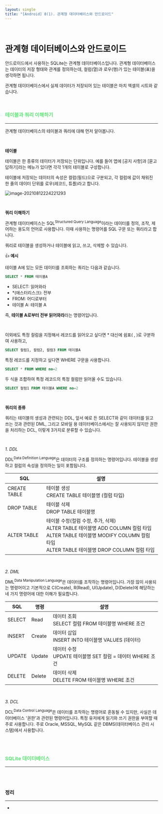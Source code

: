 ```yaml
---
layout: single
title: "[Android] 8(1). 관계형 데이터베이스와 안드로이드"
---
```


<br>

# 관계형 데이터베이스와 안드로이드

안드로이드에서 사용하는 SQLite는 관계형 데이터베이스입니다. 관계형 데이터베이스는 데이터의 저장 형태와 관계를 정의하는데, 컬럼(열)과 로우(행)가 있는 테이블(표)을 생각하면 됩니다. 

관계형 데이터베이스에서 실제 데이터가 저장되어 있는 테이블은 마치 엑셀의 시트와 같습니다. 

<br>

### <span style="color:rgb(93, 231, 116)">테이블과 쿼리 이해하기</span>

---

관계형 데이터베이스의 테이블과 쿼리에 대해 먼저 알아봅니다. 

<br>

**테이블**

테이블은 한 종류의 데이터가 저장되는 단위입니다. 예를 들어 앱에 [공지 사항]과 [묻고 답하기]라는 메뉴가 있다면 각각 1개의 테이블로 구성합니다. 

테이블에 저장되는 데이터의 속성은 컬럼(필드)으로 구분되고, 각 컬럼에 값이 채워진 한 줄의 데이터 단위를 로우(레코드, 튜플)라고 합니다. 

![image-20210812224221293](C:\Users\user\AppData\Roaming\Typora\typora-user-images\image-20210812224221293.png)

<br>

**쿼리 이해하기**

관계형 데이터베이스는 SQL<sup>Structured Query Language</sup>이라는 데이터를 정의, 조작, 제어하는 용도의 언어로 사용합니다. 이때 사용하는 명령어를 SQL 구문 또는 쿼리라고 합니다. 

쿼리로 테이블을 생성하거나 테이블에 읽고, 쓰고, 삭제할 수 있습니다. 

👍 **예시**

테이블 A에 있는 모든 데이터를 조회하는 쿼리는 다음과 같습니다. 

```sql
SELECT * FROM 테이블A 
```

- SELECT: 읽어와라
- *(애스터리스크): 전부
- FROM: 어디로부터
- 테이블 A: 테이블 A

즉, **테이블 A로부터 전부 읽어와라**라는 명령어입니다. 

<br>

이외에도 특정 컬럼을 지정해서 레코드를 읽어오고 싶다면 * 대신에 쉼표( , )로 구분하여 사용하고,

```sql
SELECT 컬럼1, 컬럼2, 컬럼3 FROM 테이블A
```

특정 레코드를 지정하고 싶다면 WHERE 구문을 사용합니다. 

```sql
SELECT * FROM WHERE no=2
```

두 식을 조합하여 특정 레코드의 특정 컬럼만 읽어올 수도 있습니다. 

```sql
SELECT 컬럼1 FROM 테이블A WHERE no=2
```

<br>

**쿼리의 종류**

쿼리는 테이블의 생성과 관련되는 DDL, 앞서 예로 든 SELECT와 같이 데이터를 읽고 쓰는 것과 관련된 DML, 그리고 모바일 용 데이터베이스에서는 잘 사용되지 않지만 권한을 처리하는 DCL, 이렇게 3가지로 분류할 수 있습니다. 

<br>

_1. DDL_

DDL<sup>Data Definition Language</sup>은 데이터의 구조를 정의하는 명령어입니다. 테이블을 생성하고 컬럼의 속성을 정의하는 일이 포함됩니다. 

| SQL          | 설명                                                         |
| ------------ | ------------------------------------------------------------ |
| CREATE TABLE | 테이블 생성<br />CREATE TABLE 테이블명 (컬럼 타입)           |
| DROP TABLE   | 테이블 삭제<br />DROP TABLE 테이블명                         |
| ALTER TABLE  | 테이블 수정(컬럼 수정, 추가, 삭제)<br />ALTER TABLE 테이블명 ADD COLUMN  컬럼 타입<br />ALTER TABLE 테이블명 MODIFY COLUMN 컬럼 타입<br />ALTER TABLE 테이블명 DROP COLUMN 컬럼 타입 |

<br>

_2. DML_

DML<sup>Data Manipulation Language</sup>은 데이터를 조작하는 명령어입니다. 가장 많이 사용되는 명령어이고 기본적으로 C(Create), R(Read), U(Update), D(Delete)에 해당하는 네 가지 명령어에 대한 이해가 필요합니다. 

| SQL    | 명령   | 설명                                                         |
| ------ | ------ | ------------------------------------------------------------ |
| SELECT | Read   | 데이터 조회<br />SELECT 컬럼 FROM 테이블명 WHERE 조건        |
| INSERT | Create | 데이터 삽입<br />INSERT INTO 테이블명 VALUES (데이터)        |
| UPDATE | Update | 데이터 수정<br />UPDATE 테이블명 SET 컬럼 = 데이터 WHERE 조건 |
| DELETE | Delete | 데이터 삭제<br />DELETE FROM 테이블명 WHERE 조건             |

<br>

_3. DCL_

DCL<sup>Data Control Language</sup>은 데이터를 조작하는 명령어로 혼동될 수 있지만, 사실은 데이터베이스 '권한'과 관련된 명령어입니다. 특정 유저에게 읽기와 쓰기 권한을 부여할 때 주로 사용합니다. 주로 Oracle, MSSQL, MySQL 같은 DBMS(데이터베이스 관리 시스템)에서 사용합니다. 

<br>

<br>

### <span style="color:rgb(93, 231, 116)">SQLite 데이터베이스</span>

---











<br>

<br>

### 정리

---

* 
